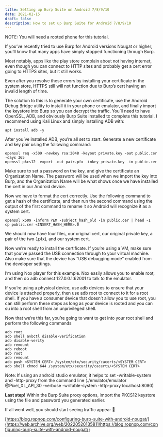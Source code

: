 ```yaml
---
title: Setting up Burp Suite on Android 7/8/9/10
date: 2021-02-15
draft: false
description: How to set up Burp Suite for Android 7/8/9/10
---
```


NOTE: You will need a rooted phone for this tutorial.  
  
If you’ve recently tried to use Burp for Android versions Nougat or higher, you’ll know that many apps have simply stopped functioning through Burp.

Most notably, apps like the play store complain about not having internet, even though you can connect to HTTP sites and probably get a cert error going to HTTPS sites, but it still works.

Even after you resolve these errors by installing your certificate in the system store, HTTPS still will not function due to Burp’s cert having an invalid length of time.

The solution to this is to generate your own certificate, use the Android Debug Bridge utility to install it in your phone or emulator, and finally import the keystore into Burp so you can decrypt the traffic. You’ll need to have OpenSSL, ADB, and obviously Burp Suite installed to complete this tutorial. I recommend using Kali Linux and simply installing ADB with:

```
apt install adb -y
```

After you’ve installed ADB, you’re all set to start. Generate a new certificate and key pair using the following command:

```
openssl req -x509 -newkey rsa:2048 -keyout private.key -out public.cer -days 365  
openssl pkcs12 -export -out pair.pfx -inkey private.key -in public.cer
```

Make sure to set a password on the key, and give the certificate an Organization Name. The password will be used when we import the key into Burp, and the Organization Name will be what shows once we have installed the cert in our Android device.

Now we have to format the cert correctly. Use the following command to get a hash of the certificate, and then run the second command using the output of the first command to rename it so Android will recognize it as a system cert.

```
openssl x509 -inform PEM -subject_hash_old -in public.cer | head -1  
cp public.cer <INSERT_HASH_HERE>.0
```

We should now have four files, our original cert, our original private key, a pair of the two (.pfx), and our system cert.

Now we’re ready to install the certificate. If you’re using a VM, make sure that you’ve passed the USB connection through to your virtual machine. Also make sure that the device has “USB debugging mode” enabled from the developer settings.

I’m using Nox player for this example. Nox easily allows you to enable root, and then do adb connect 127.0.0.1:62001 to talk to the emulator.

If you’re using a physical device, use adb devices to ensure that your device is attached properly, then use adb root to connect to it for a root shell. If you have a consumer device that doesn’t allow you to use root, you can still perform these steps as long as your device is rooted and you can su into a root shell from an unprivileged shell.

Now that we’re this far, you’re going to want to get into your root shell and perform the following commands

```
adb root  
adb shell avbctl disable-verification  
adb disable-verity  
adb remount  
adb reboot  
adb root  
adb remount  
adb push <SYSTEM CERT> /system/etx/security/cacerts/<SYSTEM CERT>  
adb shell chmod 644 /system/etx/security/cacerts/<SYSTEM CERT>
```

Note: If using an android studio emulator, it helps to set -writable-system and -http-proxy from the command line (./emulator/emulator @Pixel_XL_API_30 -verbose -writable-system -http-proxy localhost:8080)

**Last step!** 
Within the Burp Suite proxy options, import the PKCS12 keystore using the file and password you generated earlier.

If all went well, you should start seeing traffic appear 🙂

[https://blog.ropnop.com/configuring-burp-suite-with-android-nougat/](https://web.archive.org/web/20220520135811/https://blog.ropnop.com/configuring-burp-suite-with-android-nougat/)